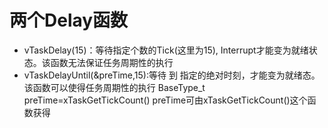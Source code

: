 # 两个Delay函数
- vTaskDelay(15)：等待指定个数的Tick(这里为15), Interrupt才能变为就绪状态。该函数无法保证任务周期性的执行
- vTaskDelayUntil(&preTime,15):等待 到 指定的绝对时刻，才能变为就绪态。该函数可以使得任务周期性的执行
BaseType_t preTime=xTaskGetTickCount() preTime可由xTaskGetTickCount()这个函数获得
